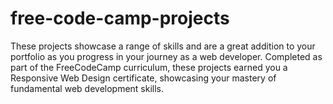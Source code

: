 # free-code-camp-projects
These projects showcase a range of skills and are a great addition to your portfolio as you progress in your journey as a web developer. Completed as part of the FreeCodeCamp curriculum, these projects earned you a Responsive Web Design certificate, showcasing your mastery of fundamental web development skills.

